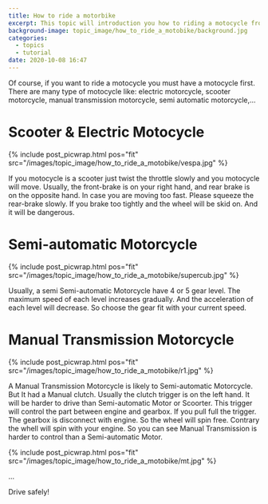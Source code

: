 ```yaml
---
title: How to ride a motorbike
excerpt: This topic will introduction you how to riding a motocycle from zero to hero.
background-image: topic_image/how_to_ride_a_motobike/background.jpg
categories:
  - topics
  - tutorial
date: 2020-10-08 16:47
---
```


Of course, if you want to ride a motocycle you must have a motocycle first. There are many type of motocycle like: electric motorcycle, scooter motorcycle, manual transmission motorcycle, semi automatic motorcycle,...

# Scooter & Electric Motocycle
{% include post_picwrap.html pos="fit" src="/images/topic_image/how_to_ride_a_motobike/vespa.jpg" %}

If you motocycle is a scooter just twist the throttle slowly and you motocycle will move. 
Usually, the front-brake is on your right hand, and rear brake is on the opposite hand.
In case you are moving too fast. Please squeeze the rear-brake slowly. If you brake too tightly and the wheel will be skid on. And it will be dangerous.


# Semi-automatic Motorcycle

{% include post_picwrap.html pos="fit" src="/images/topic_image/how_to_ride_a_motobike/supercub.jpg" %}

Usually, a semi Semi-automatic Motorcycle have 4 or 5 
gear level. The maximum speed of each level increases gradually. 
And the acceleration of each level will decrease. So choose the gear fit with your current speed.

# Manual Transmission Motorcycle

{% include post_picwrap.html pos="fit" src="/images/topic_image/how_to_ride_a_motobike/r1.jpg" %}

A Manual Transmission Motorcycle is likely to Semi-automatic Motorcycle. But It had a Manual clutch. Usually the clutch trigger is on the left hand. It will be harder to drive than Semi-automatic Motor or Scoorter. 
This trigger will control the part between engine and gearbox. If you pull full the trigger. The gearbox is disconnect with engine. So the wheel will spin free. Contrary the whell will spin with your engine.
So you can see Manual Transmission is harder to control than a Semi-automatic Motor.

{% include post_picwrap.html pos="fit" src="/images/topic_image/how_to_ride_a_motobike/mt.jpg" %}

...

Drive safely!
